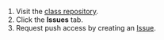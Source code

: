 [//]: # "This is used in both the CLI and Desktop course"

1. Visit the [class repository](https://github.com/githubschool/on-demand-github-pages/).
1. Click the **Issues** tab.
1. Request push access by creating an [Issue](https://github.com/githubschool/on-demand-github-pages/issues/).
